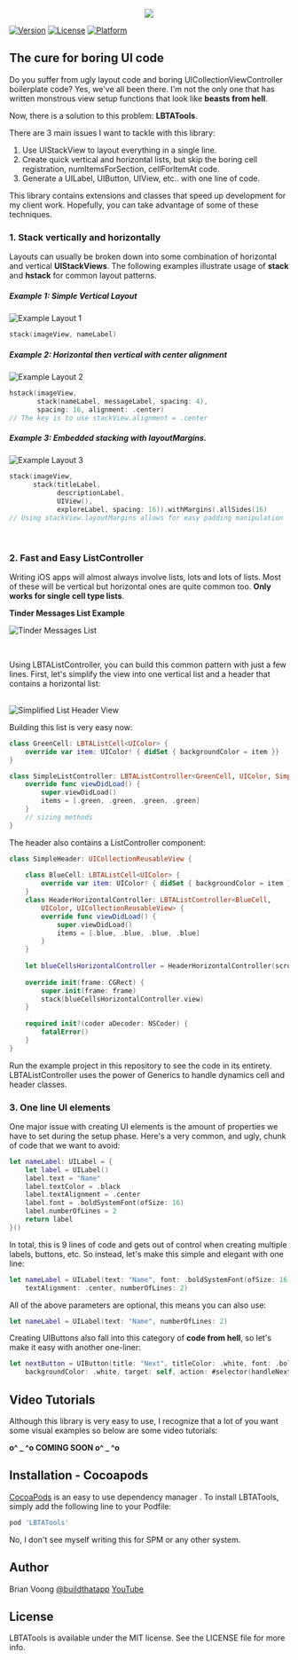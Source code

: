 <p align="center">
  <img src='https://letsbuildthatapp-videos.s3-us-west-2.amazonaws.com/242ca77a-8ebc-4b06-ac96-52ca3f9546c8' />
</p>

<!---
[![CI Status](https://img.shields.io/travis/Brian Voong/LBTATools.svg?style=flat)](https://travis-ci.org/Brian Voong/LBTATools) -->

[![Version](https://img.shields.io/cocoapods/v/LBTATools.svg?style=flat)](https://cocoapods.org/pods/LBTATools)
[![License](https://img.shields.io/cocoapods/l/LBTATools.svg?style=flat)](https://cocoapods.org/pods/LBTATools)
[![Platform](https://img.shields.io/cocoapods/p/LBTATools.svg?style=flat)](https://cocoapods.org/pods/LBTATools)

## The cure for boring UI code
Do you suffer from ugly layout code and boring UICollectionViewController boilerplate code?  Yes, we've all been there. I'm not the only one that has written monstrous view setup functions that look like **beasts from hell**.  

Now, there is a solution to this problem: **LBTATools**.

There are 3 main issues I want to tackle with this library:

1. Use UIStackView to layout everything in a single line.
2. Create quick vertical and horizontal lists, but skip the boring cell registration, numItemsForSection, cellForItemAt code.
3. Generate a UILabel, UIButton, UIView, etc.. with one line of code.

This library contains extensions and classes that speed up development for my client work.  Hopefully, you can take advantage of some of these techniques.

### 1. Stack vertically and horizontally
Layouts can usually be broken down into some combination of horizontal and vertical **UIStackViews**. The following examples illustrate usage of **stack** and **hstack** for common layout patterns.

##### Example 1: Simple Vertical Layout

![Example Layout 1](https://letsbuildthatapp-videos.s3-us-west-2.amazonaws.com/3944b324-0a30-49d8-b5ef-f43b658ab826)

```swift
stack(imageView, nameLabel)
```

##### Example 2: Horizontal then vertical with center alignment
![Example Layout 2](https://letsbuildthatapp-videos.s3-us-west-2.amazonaws.com/fcdb248e-6137-40a9-bd0d-7a8552b2e77c)

```swift
hstack(imageView,
       stack(nameLabel, messageLabel, spacing: 4),
       spacing: 16, alignment: .center)
// The key is to use stackView.alignment = .center   
```


##### Example 3: Embedded stacking with layoutMargins.   


![Example Layout 3](https://letsbuildthatapp-videos.s3-us-west-2.amazonaws.com/a4c78c29-13af-4cd7-8cfe-0f963b906a0e)

```swift
stack(imageView,
      stack(titleLabel, 
      	    descriptionLabel, 
      	    UIView(), 
      	    exploreLabel, spacing: 16)).withMargins(.allSides(16)
// Using stackView.layoutMargins allows for easy padding manipulation
```

<br/>  

### 2. Fast and Easy ListController  

Writing iOS apps will almost always involve lists, lots and lots of lists.  Most of these will be vertical but horizontal ones are quite common too.  **Only works for single cell type lists**.

**Tinder Messages List Example**  

![Tinder Messages List](https://letsbuildthatapp-videos.s3-us-west-2.amazonaws.com/2d0827c2-cf40-4faa-8300-1b3d37d390db)

<br>


Using LBTAListController, you can build this common pattern with just a few lines. First, let's simplify the view into one vertical list and a header that contains a horizontal list:  
<br/> 

![Simplified List Header View](https://letsbuildthatapp-videos.s3-us-west-2.amazonaws.com/29334d01-7880-4274-a45d-59d0d37ac472)

Building this list is very easy now:  

```swift
class GreenCell: LBTAListCell<UIColor> {
    override var item: UIColor! { didSet { backgroundColor = item }}
}

class SimpleListController: LBTAListController<GreenCell, UIColor, SimpleHeader> {
    override func viewDidLoad() {
        super.viewDidLoad()
        items = [.green, .green, .green, .green]
    }
    // sizing methods
}
```
The header also contains a ListController component:

```swift
class SimpleHeader: UICollectionReusableView {
    
    class BlueCell: LBTAListCell<UIColor> {
        override var item: UIColor! { didSet { backgroundColor = item }}
    }
    class HeaderHorizontalController: LBTAListController<BlueCell,
        UIColor, UICollectionReusableView> {
        override func viewDidLoad() {
            super.viewDidLoad()
            items = [.blue, .blue, .blue, .blue]
        }
    }
    
    let blueCellsHorizontalController = HeaderHorizontalController(scrollDirection: .horizontal)
    
    override init(frame: CGRect) {
        super.init(frame: frame)
        stack(blueCellsHorizontalController.view)
    }
    
    required init?(coder aDecoder: NSCoder) {
        fatalError()
    }
}
```

Run the example project in this repository to see the code in its entirety.  LBTAListController uses the power of Generics to handle dynamics cell and header classes.

### 3. One line UI elements
One major issue with creating UI elements is the amount of properties we have to set during the setup phase.  Here's a very common, and ugly, chunk of code that we want to avoid:

```swift
let nameLabel: UILabel = {
    let label = UILabel()
    label.text = "Name"
    label.textColor = .black
    label.textAlignment = .center
    label.font = .boldSystemFont(ofSize: 16)
    label.numberOfLines = 2
    return label
}()
```

In total, this is 9 lines of code and gets out of control when creating multiple labels, buttons, etc.  So instead, let's make this simple and elegant with one line:

```swift   
let nameLabel = UILabel(text: "Name", font: .boldSystemFont(ofSize: 16), textColor: .black, 
	textAlignment: .center, numberOfLines: 2)
```

All of the above parameters are optional, this means you can also use:

```swift   
let nameLabel = UILabel(text: "Name", numberOfLines: 2)
```

Creating UIButtons also fall into this category of **code from hell**, so let's make it easy with another one-liner:

```swift   
let nextButton = UIButton(title: "Next", titleColor: .white, font: .boldSystemFont(ofSize: 18), 
	backgroundColor: .white, target: self, action: #selector(handleNext))
```

## Video Tutorials
Although this library is very easy to use, I recognize that a lot of you want some visual examples so below are some video tutorials:

**o^ _ ^o COMING SOON  o^ _ ^o**

## Installation - Cocoapods

[CocoaPods](https://cocoapods.org) is an easy to use dependency manager . To install LBTATools, simply add the following line to your Podfile:

```ruby
pod 'LBTATools'
```
No, I don't see myself writing this for SPM or any other system.

## Author

Brian Voong  [@buildthatapp](https://twitter.com/buildthatapp)  [YouTube](https://www.youtube.com/letsbuildthatapp)

## License

LBTATools is available under the MIT license. See the LICENSE file for more info.
